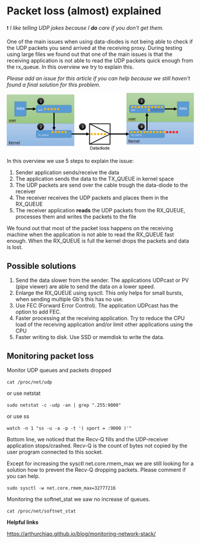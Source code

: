 # Packet loss (almost) explained

:exclamation: *I like telling UDP jokes because I **do** care if you don't get them.*

One of the main issues when using data-diodes is not being able to check if the UDP packets you send arrived at the receiving proxy. During testing using large files we found out that one of the main issues is that the receiving application is not able to read the UDP packets quick enough from the rx_queue.
In this overview we try to explain this. 

*Please add an issue for this article if you can help because we still haven't found a final solution for this problem.*

![Overview packet loss](img/datadiode_packetloss.png)

In this overview we use 5 steps to explain the issue:

1. Sender application sends/receive the data
2. The application sends the data to the TX_QUEUE in kernel space
3. The UDP packets are send over the cable trough the data-diode to the receiver
4. The receiver receives the UDP packets and places them in the RX_QUEUE
5. The receiver application **reads** the UDP packets from the RX_QUEUE, processes them and writes the packets to the file

We found out that most of the packet loss happens on the receiving machine when the application is not able to read the RX_QUEUE fast enough. When the RX_QUEUE is full the kernel drops the packets and data is lost.

## Possible solutions

1. Send the data slower from the sender. The applications UDPcast or PV (pipe viewer) are able to send the data on a lower speed.
2. Enlarge the RX_QUEUE using sysctl. This only helps for small bursts, when sending multiple Gb's this has no use.
3. Use FEC (Forward Error Control). The application UDPcast has the option to add FEC.
4. Faster processing at the receiving application. Try to reduce the CPU load of the receiving application and/or limit other applications using the CPU
5. Faster writing to disk. Use SSD or memdisk to write the data.

## Monitoring packet loss

Monitor UDP queues and packets dropped

```cat /proc/net/udp```

or use netstat

```sudo netstat -c -udp -an | grep ".255:9000"```

or use ss

```watch -n 1 "ss -u -a -p -t '( sport = :9000 )'"```

Bottom line, we noticed that the Recv-Q fills and the UDP-receiver application stops/crashed. 
Recv-Q is the count of bytes not copied by the user program connected to this socket.

Except for increasing the sysctl net.core.rmem_max we are still looking for a solution how to prevent the Recv-Q dropping packets. Please comment if you can help.

```sudo sysctl -w net.core.rmem_max=32777216```

Monitoring the softnet_stat we saw no increase of queues.

```cat /proc/net/softnet_stat```

**Helpful links**

https://arthurchiao.github.io/blog/monitoring-network-stack/ 
